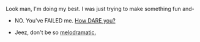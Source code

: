 Look man, I'm doing my best.  I was just trying to make something fun and-

- NO.  You've FAILED me.  [How DARE you?](offended/offended.md)

- Jeez, don't be so [melodramatic.](melodramatic/melodramatic.md)
